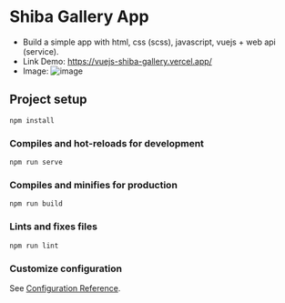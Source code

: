 # Shiba Gallery App
  - Build a simple app with html, css (scss), javascript, vuejs + web api (service).
  - Link Demo: https://vuejs-shiba-gallery.vercel.app/
  - Image:
  ![image](https://user-images.githubusercontent.com/55732539/183280796-ed519dfe-6fd3-4338-bbb3-730a96111860.png)


## Project setup
```
npm install
```

### Compiles and hot-reloads for development
```
npm run serve
```

### Compiles and minifies for production
```
npm run build
```

### Lints and fixes files
```
npm run lint
```

### Customize configuration
See [Configuration Reference](https://cli.vuejs.org/config/).
